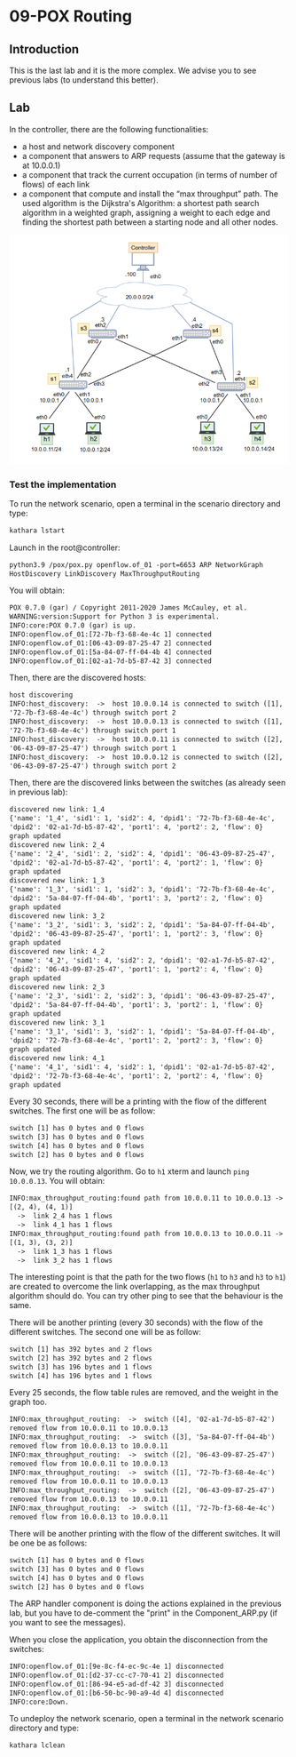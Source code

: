 # 09-POX Routing

## Introduction

This is the last lab and it is the more complex. We advise you to see previous labs (to understand this better).

## Lab

In the controller, there are the following functionalities:

- a host and network discovery component
- a component that answers to ARP requests (assume that the gateway is at 10.0.0.1)
- a component that track the current occupation (in terms of number of flows) of each link
- a component that compute and install the “max throughput” path. The used algorithm is the Dijkstra's Algorithm: a
  shortest path search algorithm in a weighted graph, assigning a weight to each edge and finding the shortest path
  between a starting node and all other nodes.

![Network Scenario](../images/image3.png)

### Test the implementation

To run the network scenario, open a terminal in the scenario directory and type:

```bash
kathara lstart 
```

Launch in the root@controller:

```
python3.9 /pox/pox.py openflow.of_01 -port=6653 ARP NetworkGraph HostDiscovery LinkDiscovery MaxThroughputRouting
```

You will obtain:

```
POX 0.7.0 (gar) / Copyright 2011-2020 James McCauley, et al.
WARNING:version:Support for Python 3 is experimental.
INFO:core:POX 0.7.0 (gar) is up.
INFO:openflow.of_01:[72-7b-f3-68-4e-4c 1] connected
INFO:openflow.of_01:[06-43-09-87-25-47 2] connected
INFO:openflow.of_01:[5a-84-07-ff-04-4b 4] connected
INFO:openflow.of_01:[02-a1-7d-b5-87-42 3] connected
```

Then, there are the discovered hosts:

```
host discovering
INFO:host_discovery:  ->  host 10.0.0.14 is connected to switch ([1], '72-7b-f3-68-4e-4c') through switch port 2
INFO:host_discovery:  ->  host 10.0.0.13 is connected to switch ([1], '72-7b-f3-68-4e-4c') through switch port 1
INFO:host_discovery:  ->  host 10.0.0.11 is connected to switch ([2], '06-43-09-87-25-47') through switch port 1
INFO:host_discovery:  ->  host 10.0.0.12 is connected to switch ([2], '06-43-09-87-25-47') through switch port 2
```

Then, there are the discovered links between the switches (as already seen in previous lab):

```
discovered new link: 1_4
{'name': '1_4', 'sid1': 1, 'sid2': 4, 'dpid1': '72-7b-f3-68-4e-4c', 'dpid2': '02-a1-7d-b5-87-42', 'port1': 4, 'port2': 2, 'flow': 0}
graph updated
discovered new link: 2_4
{'name': '2_4', 'sid1': 2, 'sid2': 4, 'dpid1': '06-43-09-87-25-47', 'dpid2': '02-a1-7d-b5-87-42', 'port1': 4, 'port2': 1, 'flow': 0}
graph updated
discovered new link: 1_3
{'name': '1_3', 'sid1': 1, 'sid2': 3, 'dpid1': '72-7b-f3-68-4e-4c', 'dpid2': '5a-84-07-ff-04-4b', 'port1': 3, 'port2': 2, 'flow': 0}
graph updated
discovered new link: 3_2
{'name': '3_2', 'sid1': 3, 'sid2': 2, 'dpid1': '5a-84-07-ff-04-4b', 'dpid2': '06-43-09-87-25-47', 'port1': 1, 'port2': 3, 'flow': 0}
graph updated
discovered new link: 4_2
{'name': '4_2', 'sid1': 4, 'sid2': 2, 'dpid1': '02-a1-7d-b5-87-42', 'dpid2': '06-43-09-87-25-47', 'port1': 1, 'port2': 4, 'flow': 0}
graph updated
discovered new link: 2_3
{'name': '2_3', 'sid1': 2, 'sid2': 3, 'dpid1': '06-43-09-87-25-47', 'dpid2': '5a-84-07-ff-04-4b', 'port1': 3, 'port2': 1, 'flow': 0}
graph updated
discovered new link: 3_1
{'name': '3_1', 'sid1': 3, 'sid2': 1, 'dpid1': '5a-84-07-ff-04-4b', 'dpid2': '72-7b-f3-68-4e-4c', 'port1': 2, 'port2': 3, 'flow': 0}
graph updated
discovered new link: 4_1
{'name': '4_1', 'sid1': 4, 'sid2': 1, 'dpid1': '02-a1-7d-b5-87-42', 'dpid2': '72-7b-f3-68-4e-4c', 'port1': 2, 'port2': 4, 'flow': 0}
graph updated
```

Every 30 seconds, there will be a printing with the flow of the different switches. The first one will be as follow:

```
switch [1] has 0 bytes and 0 flows
switch [3] has 0 bytes and 0 flows
switch [4] has 0 bytes and 0 flows
switch [2] has 0 bytes and 0 flows
```

Now, we try the routing algorithm. Go to `h1` xterm and launch ```ping 10.0.0.13```. You will obtain:

```
INFO:max_throughput_routing:found path from 10.0.0.11 to 10.0.0.13 -> [(2, 4), (4, 1)]
  ->  link 2_4 has 1 flows
  ->  link 4_1 has 1 flows
INFO:max_throughput_routing:found path from 10.0.0.13 to 10.0.0.11 -> [(1, 3), (3, 2)]
  ->  link 1_3 has 1 flows
  ->  link 3_2 has 1 flows
```

The interesting point is that the path for the two flows (`h1` to `h3` and `h3` to `h1`) are created to overcome the
link overlapping, as the max throughput algorithm should do. You can try other ping to see that the behaviour is the
same.

There will be another printing (every 30 seconds) with the flow of the different switches. The second one will be as
follow:

```
switch [1] has 392 bytes and 2 flows
switch [2] has 392 bytes and 2 flows
switch [3] has 196 bytes and 1 flows
switch [4] has 196 bytes and 1 flows
```

Every 25 seconds, the flow table rules are removed, and the weight in the graph too.

```
INFO:max_throughput_routing:  ->  switch ([4], '02-a1-7d-b5-87-42') removed flow from 10.0.0.11 to 10.0.0.13
INFO:max_throughput_routing:  ->  switch ([3], '5a-84-07-ff-04-4b') removed flow from 10.0.0.13 to 10.0.0.11
INFO:max_throughput_routing:  ->  switch ([2], '06-43-09-87-25-47') removed flow from 10.0.0.11 to 10.0.0.13
INFO:max_throughput_routing:  ->  switch ([1], '72-7b-f3-68-4e-4c') removed flow from 10.0.0.11 to 10.0.0.13
INFO:max_throughput_routing:  ->  switch ([2], '06-43-09-87-25-47') removed flow from 10.0.0.13 to 10.0.0.11
INFO:max_throughput_routing:  ->  switch ([1], '72-7b-f3-68-4e-4c') removed flow from 10.0.0.13 to 10.0.0.11
```

There will be another printing with the flow of the different switches. It will be one be as follows:

```
switch [1] has 0 bytes and 0 flows
switch [3] has 0 bytes and 0 flows
switch [4] has 0 bytes and 0 flows
switch [2] has 0 bytes and 0 flows
```

The ARP handler component is doing the actions explained in the previous lab, but you have to de-comment the "print" in
the Component_ARP.py (if you want to see the messages).

When you close the application, you obtain the disconnection from the switches:

```
INFO:openflow.of_01:[9e-8c-f4-ec-9c-4e 1] disconnected
INFO:openflow.of_01:[d2-37-cc-c7-70-41 2] disconnected
INFO:openflow.of_01:[86-94-e5-ad-df-42 3] disconnected
INFO:openflow.of_01:[b6-50-bc-90-a9-4d 4] disconnected
INFO:core:Down.
```

To undeploy the network scenario, open a terminal in the network scenario directory and type:

```bash
kathara lclean
```
